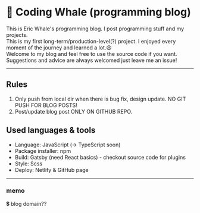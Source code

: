 # 🐋 Coding Whale (programming blog)

This is Eric Whale's programming blog. I post programming stuff and my projects. <br>
This is my first long-term/production-level(?) project. I enjoyed every moment of the journey and learned a lot.😆 <br>
Welcome to my blog and feel free to use the source code if you want. Suggestions and advice are always welcomed just leave me an issue!

---

## Rules

1. Only push from local dir when there is bug fix, design update. NO GIT PUSH FOR BLOG POSTS! 
2. Post/update blog post ONLY ON GITHUB REPO.

## Used languages & tools

* Language: JavaScript (-> TypeScript soon)
* Package installer: npm
* Build: Gatsby (need React basics) - checkout source code for plugins
* Style: Scss
* Deploy: Netlify & GitHub page

---

### memo

💲 blog domain??

<!--  types of websites 

- static website (SEO👍, speed & update👎)

  - uses static HTML pages, uploaded to a CDN / web host

- single page application (SEO👎, speed & update👍)

  - typical react/vue website
  - only a single server request made for the initial(empty) HTML page
  - everything else (routing, data) is handled by the SPA in the browser

- static site generator (SEO & speed & update👍) - Gatsby
  - compiled at build time (before deployment)
  - made with react/vue
  - after initial request, the site behaves like a SPA
 
[net ninja video](https://www.youtube.com/watch?v=Qms4k6y7OgI&list=RDCMUCW5YeuERMmlnqo4oq8vwUpg&start_radio=1&rv=Qms4k6y7OgI&t=25)
 -->
